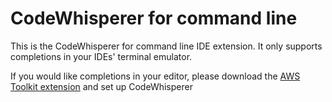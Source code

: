 # CodeWhisperer for command line

This is the CodeWhisperer for command line IDE extension. It only supports completions in your IDEs' terminal emulator.

If you would like completions in your editor, please download the [AWS Toolkit extension](https://marketplace.visualstudio.com/items?itemName=AmazonWebServices.aws-toolkit-vscode) and set up CodeWhisperer
